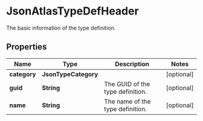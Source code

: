 

# JsonAtlasTypeDefHeader

The basic information of the type definition.
## Properties

Name | Type | Description | Notes
------------ | ------------- | ------------- | -------------
**category** | **JsonTypeCategory** |  |  [optional]
**guid** | **String** | The GUID of the type definition. |  [optional]
**name** | **String** | The name of the type definition. |  [optional]



